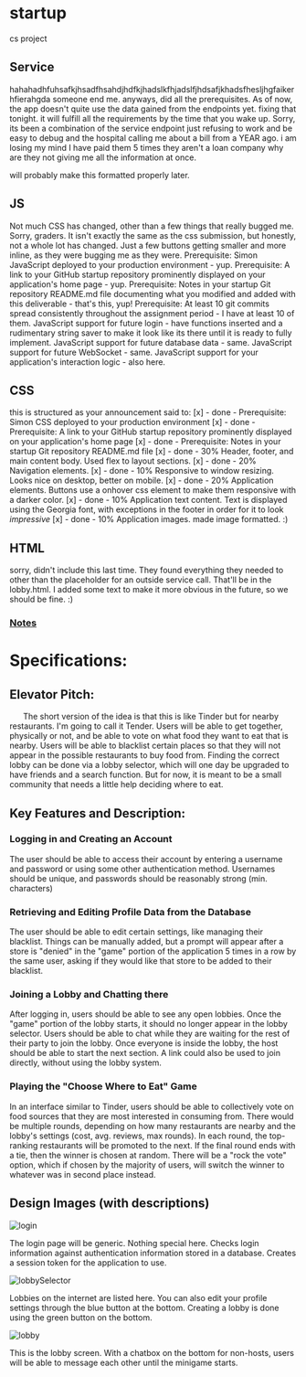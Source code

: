# startup
 cs project
## Service
hahahadhfuhsafkjhsadfhsahdjhdfkjhadslkfhjadslfjhdsafjkhadsfhesljhgfaikerhfierahgda
someone end me. 
anyways, did all the prerequisites. As of now, the app doesn't quite use the data gained from the endpoints yet.
fixing that tonight.
it will fulfill all the requirements by the time that you wake up.
Sorry, its been a combination of the service endpoint just refusing to work and be easy to debug and the hospital calling me about a bill from a YEAR ago.
i am losing my mind
I have paid them 5 times
they aren't a loan company
why are they not giving me all the information at once.

will probably make this formatted properly later.


## JS
Not much CSS has changed, other than a few things that really bugged me. Sorry, graders. It isn't exactly the same as the css submission, but honestly, not a whole lot has changed. Just a few buttons getting smaller and more inline, as they were bugging me as they were.
Prerequisite: Simon JavaScript deployed to your production environment  - yup.
Prerequisite: A link to your GitHub startup repository prominently displayed on your application's home page  - yup.
Prerequisite: Notes in your startup Git repository README.md file documenting what you modified and added with this deliverable - that's this, yup!
Prerequisite: At least 10 git commits spread consistently throughout the assignment period - I have at least 10 of them.
JavaScript support for future login - have functions inserted and a rudimentary string saver to make it look like its there until it is ready to fully implement.
JavaScript support for future database data - same.
JavaScript support for future WebSocket - same.
JavaScript support for your application's interaction logic - also here.

## CSS
this is structured as your announcement said to:
[x] - done - Prerequisite: Simon CSS deployed to your production environment
[x] - done - Prerequisite: A link to your GitHub startup repository prominently displayed on your application's home page
[x] - done - Prerequisite: Notes in your startup Git repository README.md file
[x] - done - 30% Header, footer, and main content body. Used flex to layout sections.
[x] - done - 20% Navigation elements. 
[x] - done - 10% Responsive to window resizing. Looks nice on desktop, better on mobile.
[x] - done - 20% Application elements. Buttons use a onhover css element to make them responsive with a darker color.
[x] - done - 10% Application text content. Text is displayed using the Georgia font, with exceptions in the footer in order for it to look *impressive*
[x] - done - 10% Application images. made image formatted. :)





## HTML
sorry, didn't include this last time. They found everything they needed to other than the placeholder for an outside service call. That'll be in the lobby.html. I added some text to make it more obvious in the future, so we should be fine. :)


### [Notes](notes.md)
# Specifications:
## Elevator Pitch: 
&nbsp;&nbsp;&nbsp;&nbsp;&nbsp; The short version of the idea is that this is like Tinder but for nearby restaurants. I'm going to call it Tender. Users will be able to get together, physically or not, and be able to vote on what food they want to eat that is nearby. Users will be able to blacklist certain places so that they will not appear in the possible restaurants to buy food from. Finding the correct lobby can be done via a lobby selector, which will one day be upgraded to have friends and a search function. But for now, it is meant to be a small community that needs a little help deciding where to eat.
## Key Features and Description:
### Logging in and Creating an Account
The user should be able to access their account by entering a username and password or using some other authentication method. Usernames should be unique, and passwords should be reasonably strong (min. characters)
### Retrieving and Editing Profile Data from the Database
The user should be able to edit certain settings, like managing their blacklist. Things can be manually added, but a prompt will appear after a store is "denied" in the "game" portion of the application 5 times in a row by the same user, asking if they would like that store to be added to their blacklist. 
### Joining a Lobby and Chatting there
After logging in, users should be able to see any open lobbies. Once the "game" portion of the lobby starts, it should no longer appear in the lobby selector. Users should be able to chat while they are waiting for the rest of their party to join the lobby. Once everyone is inside the lobby, the host should be able to start the next section. A link could also be used to join directly, without using the lobby system.
### Playing the "Choose Where to Eat" Game
In an interface similar to Tinder, users should be able to collectively vote on food sources that they are most interested in consuming from. There would be multiple rounds, depending on how many restaurants are nearby and the lobby's settings (cost, avg. reviews, max rounds). In each round, the top-ranking restaurants will be promoted to the next. If the final round ends with a tie, then the winner is chosen at random. There will be a "rock the vote" option, which if chosen by the majority of users, will switch the winner to whatever was in second place instead.
## Design Images (with descriptions)
![login](loginpage.png)

The login page will be generic. Nothing special here. Checks login information against authentication information stored in a database. Creates a session token for the application to use.

![lobbySelector](lobbySelectionPage.png)

Lobbies on the internet are listed here. You can also edit your profile settings through the blue button at the bottom. Creating a lobby is done using the green button on the bottom.

![lobby](lobby.png)

This is the lobby screen. With a chatbox on the bottom for non-hosts, users will be able to message each other until the minigame starts.
